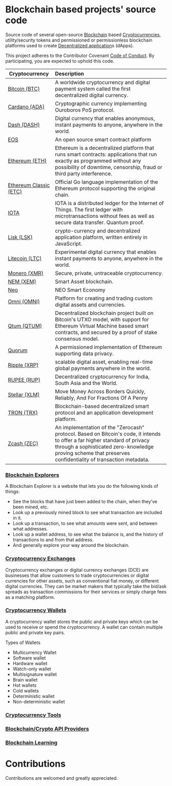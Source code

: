 # Blockchain based projects' source code
Source code of several open-source <a href="https://en.wikipedia.org/wiki/Blockchain" target="_blank" >Blockchain</a> based <a href="https://en.wikipedia.org/wiki/Cryptocurrency" target="_blank" >Cryptocurrencies</a>, utility/security tokens and permissioned or permissionless blockchain platforms used to create <a href="https://en.wikipedia.org/wiki/Decentralized_application" target="_blank" >Decentralized application</a>s (dApps).

This project adheres to the Contributor Covenant <a href="https://github.com/AnanthaRajuC/Cryptocurrency-List/blob/master/CODE_OF_CONDUCT.md" target="_blank" >Code of Conduct</a>. By participating, you are expected to uphold this code.

| Cryptocurrency  	|      Description     	|
|----------	|:------	|
|<a href="https://github.com/bitcoin/bitcoin" target="_blank" >Bitcoin (BTC)</a>|A worldwide cryptocurrency and digital payment system called the first decentralized digital currency.|
|<a href="https://github.com/input-output-hk/cardano-sl/" target="_blank" >Cardano (ADA)</a>|Cryptographic currency implementing Ouroboros PoS protocol.|
|<a href="https://github.com/dashpay/dash" target="_blank" >Dash (DASH)</a>|Digital currency that enables anonymous, instant payments to anyone, anywhere in the world. |
|<a href="https://github.com/EOSIO/eos" target="_blank" >EOS</a>|An open source smart contract platform|
|<a href="https://github.com/ethereum/go-ethereum" target="_blank" >Ethereum (ETH)</a>|Ethereum is a decentralized platform that runs smart contracts: applications that run exactly as programmed without any possibility of downtime, censorship, fraud or third party interference.|
|<a href="https://github.com/ethereumproject/go-ethereum" target="_blank" >Ethereum Classic (ETC)</a>|Official Go language implementation of the Ethereum protocol supporting the original chain.|
|<a href="https://github.com/iotaledger" target="_blank" >IOTA</a>|IOTA is a distributed ledger for the Internet of Things. The first ledger with microtransactions without fees as well as secure data transfer. Quantum proof.|
|<a href="https://github.com/LiskHQ/lisk" target="_blank" >Lisk (LSK)</a>|crypto-currency and decentralized application platform, written entirely in JavaScript.|
|<a href="https://github.com/litecoin-project/litecoin" target="_blank" >Litecoin (LTC)</a>|Experimental digital currency that enables instant payments to anyone, anywhere in the world.|
|<a href="https://github.com/monero-project/monero" target="_blank" >Monero (XMR)</a>|Secure, private, untraceable cryptocurrency.|
|<a href="https://github.com/NemProject" target="_blank" >NEM (XEM)</a>|Smart Asset blockchain.|
|<a href="https://github.com/neo-project/neo" target="_blank" >Neo</a>|NEO Smart Economy|
|<a href="https://github.com/OmniLayer/omnicore" target="_blank" >Omni (OMNI)</a>|Platform for creating and trading custom digital assets and currencies.|
|<a href="https://github.com/qtumproject/qtum/" target="_blank" >Qtum (QTUM)</a>|Decentralized blockchain project built on Bitcoin's UTXO model, with support for Ethereum Virtual Machine based smart contracts, and secured by a proof of stake consensus model.|
|<a href="https://github.com/jpmorganchase/quorum" target="_blank" >Quorum</a>|A permissioned implementation of Ethereum supporting data privacy.|
|<a href="https://github.com/ripple/rippled" target="_blank" >Ripple (XRP)</a>|scalable digital asset, enabling real-time global payments anywhere in the world.|
|<a href="https://github.com/rupeedigitalassets/RUPEE" target="_blank" >RUPEE (RUP)</a>|Decentralized cryptocurrency for India, South Asia and the World.|
|<a href="https://github.com/stellar/stellar-core" target="_blank" >Stellar (XLM)</a>|Move Money Across Borders Quickly, Reliably, And For Fractions Of A Penny|
|<a href="https://github.com/tronprotocol/java-tron" target="_blank" >TRON (TRX)</a>|Blockchain-based decentralized smart protocol and an application development platform.|
|<a href="https://z.cash/" target="_blank" >Zcash (ZEC)</a>|An implementation of the "Zerocash" protocol. Based on Bitcoin's code, it intends to offer a far higher standard of privacy through a sophisticated zero-knowledge proving scheme that preserves confidentiality of transaction metadata.|

### <a href="https://github.com/AnanthaRajuC/Cryptocurrency-List/blob/master/Blockchain%20Explorers.md" target="_blank" >Blockchain Explorers</a>

A Blockchain Explorer is a website that lets you do the following kinds of things:

* See the blocks that have just been added to the chain, when they’ve been mined, etc.
* Look up a previously mined block to see what transaction are included in it.
* Look up a transaction, to see what amounts were sent, and between what addresses.
* Look up a wallet address, to see what the balance is, and the history of transactions to and from that address.
* And generally explore your way around the blockchain.

### <a href="https://github.com/AnanthaRajuC/Cryptocurrency-List/blob/master/Cryptocurrency%20Exchanges.md" target="_blank" >Cryptocurrency Exchanges</a>

Cryptocurrency exchanges or digital currency exchanges (DCE) are businesses that allow customers to trade cryptocurrencies or digital currencies for other assets, such as conventional fiat money, or different digital currencies. They can be market makers that typically take the bid/ask spreads as transaction commissions for their services or simply charge fees as a matching platform.

### <a href="https://github.com/AnanthaRajuC/Cryptocurrency-List/blob/master/Cryptocurrency%20Wallets.md" target="_blank" >Cryptocurrency Wallets</a>

A cryptocurrency wallet stores the public and private keys which can be used to receive or spend the cryptocurrency. A wallet can contain multiple public and private key pairs.

Types of Wallets 

* Multicurrency Wallet
* Software wallet
* Hardware wallet
* Watch-only wallet
* Multisignature wallet
* Brain wallet
* Hot wallets
* Cold wallets
* Deterministic wallet
* Non-deterministic wallet

### <a href="https://github.com/AnanthaRajuC/Cryptocurrency-List/blob/master/Cryptocurrency%20Tools.md" target="_blank" >Cryptocurrency Tools</a>

### <a href="https://github.com/AnanthaRajuC/Cryptocurrency-List/blob/master/APIproviders.md" target="_blank" >Blockchain/Crypto API Providers</a>

### <a href="https://github.com/AnanthaRajuC/Cryptocurrency-List/blob/master/BlockchainLearning.md" target="_blank" >Blockchain Learning</a>

# Contributions

Contributions are welcomed and greatly appreciated.
